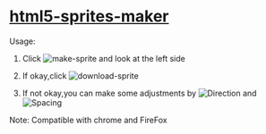 # [html5-sprites-maker](https://xianshenglu.github.io/html5/html5-sprites-maker/index.html)

Usage:

1.  Click ![make-sprite](https://github.com/xianshenglu/html5/tree/master/html5-sprites-maker/images/make-sprite.png) and look at the left side

2.  If okay,click ![download-sprite](https://github.com/xianshenglu/html5/tree/master/html5-sprites-maker/images/download-sprite.png)

3.  If not okay,you can make some adjustments by ![Direction](https://github.com/xianshenglu/html5/tree/master/html5-sprites-maker/images/Direction.png) and ![Spacing](https://github.com/xianshenglu/html5/tree/master/html5-sprites-maker/images/Spacing.png)

Note: Compatible with chrome and FireFox
